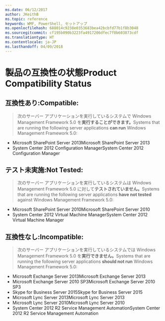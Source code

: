 ```yaml
---
ms.date: 06/12/2017
author: JKeithB
ms.topic: reference
keywords: WMF, PowerShell, セットアップ
ms.openlocfilehash: 688014c9238e0353683bea42bcbfd77b1f8b3048
ms.sourcegitcommit: cf195b090b3223fa4917206dfec7f0b603873cdf
ms.translationtype: HT
ms.contentlocale: ja-JP
ms.lasthandoff: 04/09/2018
---
```

# <a name="product-compatibility-status"></a><span data-ttu-id="4863c-102">製品の互換性の状態</span><span class="sxs-lookup"><span data-stu-id="4863c-102">Product Compatibility Status</span></span>

## <a name="compatible"></a><span data-ttu-id="4863c-103">互換性あり:</span><span class="sxs-lookup"><span data-stu-id="4863c-103">Compatible:</span></span>
> <span data-ttu-id="4863c-104">次のサーバー アプリケーションを実行しているシステムで Windows Management Framework 5.0 を**実行することができます。**</span><span class="sxs-lookup"><span data-stu-id="4863c-104">Systems that are running the following server applications **can run** Windows Management Framework 5.0:</span></span>

- <span data-ttu-id="4863c-105">Microsoft SharePoint Server 2013</span><span class="sxs-lookup"><span data-stu-id="4863c-105">Microsoft SharePoint Server 2013</span></span>
- <span data-ttu-id="4863c-106">System Center 2012 Configuration Manager</span><span class="sxs-lookup"><span data-stu-id="4863c-106">System Center 2012 Configuration Manager</span></span>

## <a name="not-tested"></a><span data-ttu-id="4863c-107">テスト未実施:</span><span class="sxs-lookup"><span data-stu-id="4863c-107">Not Tested:</span></span>
> <span data-ttu-id="4863c-108">次のサーバー アプリケーションを実行しているシステムは Windows Management Framework 5.0 に対して**テストされていません。**</span><span class="sxs-lookup"><span data-stu-id="4863c-108">Systems that are running the following server applications **have not tested** against Windows Management Framework 5.0:</span></span>

- <span data-ttu-id="4863c-109">Microsoft SharePoint Server 2010</span><span class="sxs-lookup"><span data-stu-id="4863c-109">Microsoft SharePoint Server 2010</span></span>
- <span data-ttu-id="4863c-110">System Center 2012 Virtual Machine Manager</span><span class="sxs-lookup"><span data-stu-id="4863c-110">System Center 2012 Virtual Machine Manager</span></span>

## <a name="incompatible"></a><span data-ttu-id="4863c-111">互換性なし:</span><span class="sxs-lookup"><span data-stu-id="4863c-111">Incompatible:</span></span>
> <span data-ttu-id="4863c-112">次のサーバー アプリケーションを実行しているシステムでは Windows Management Framework 5.0 を**実行できません。**</span><span class="sxs-lookup"><span data-stu-id="4863c-112">Systems that are running the following server applications **should not run** Windows Management Framework 5.0:</span></span>

- <span data-ttu-id="4863c-113">Microsoft Exchange Server 2013</span><span class="sxs-lookup"><span data-stu-id="4863c-113">Microsoft Exchange Server 2013</span></span>
- <span data-ttu-id="4863c-114">Microsoft Exchange Server 2010 SP3</span><span class="sxs-lookup"><span data-stu-id="4863c-114">Microsoft Exchange Server 2010 SP3</span></span>
- <span data-ttu-id="4863c-115">Skype for Business Server 2015</span><span class="sxs-lookup"><span data-stu-id="4863c-115">Skype for Business Server 2015</span></span>
- <span data-ttu-id="4863c-116">Microsoft Lync Server 2013</span><span class="sxs-lookup"><span data-stu-id="4863c-116">Microsoft Lync Server 2013</span></span>
- <span data-ttu-id="4863c-117">Microsoft Lync Server 2010</span><span class="sxs-lookup"><span data-stu-id="4863c-117">Microsoft Lync Server 2010</span></span>
- <span data-ttu-id="4863c-118">System Center 2012 R2 Service Management Automation</span><span class="sxs-lookup"><span data-stu-id="4863c-118">System Center 2012 R2 Service Management Automation</span></span>